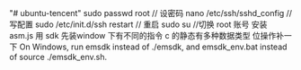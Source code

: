 "# ubuntu-tencent" 
sudo passwd root
// 设密码
nano /etc/ssh/sshd_config
// 写配置
sudo /etc/init.d/ssh restart
// 重启
sudo su
//切换 root 账号
安装 asm.js
用 sdk 先装window 下有不同的指令
c 的静态有多种数据类型 位操作补一下
On Windows, run emsdk instead of ./emsdk, and emsdk_env.bat instead of source ./emsdk_env.sh.
